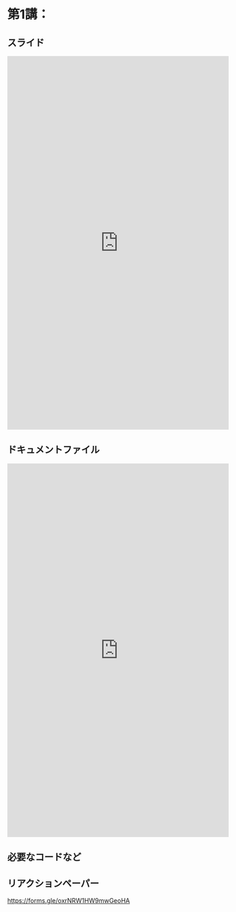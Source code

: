 # 第1講：





## スライド
<embed src="https://github.com/akrgt/2021statistics/raw/gh-pages/slide/1st.pdf" width="100%" height="850px"/>




## ドキュメントファイル
<embed src="https://github.com/akrgt/2021statistics/raw/gh-pages/pdf/print_1st.pdf" width="100%" height="850px"/>




## 必要なコードなど







## リアクションペーパー

https://forms.gle/oxrNRW1HW9mwGeoHA
